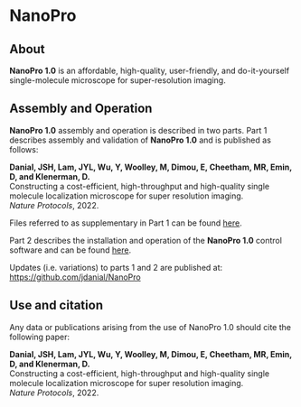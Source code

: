 # NanoPro
## About
**NanoPro 1.0** is an affordable, high-quality, user-friendly, and do-it-yourself single-molecule microscope for super-resolution imaging.  
  
## Assembly and Operation
**NanoPro 1.0** assembly and operation is described in two parts. Part 1 describes assembly and validation of **NanoPro 1.0** and is published as follows:  

**Danial, JSH, Lam, JYL, Wu, Y, Woolley, M, Dimou, E, Cheetham, MR, Emin, D, and Klenerman, D.**  
Constructing a cost-efficient, high-throughput and high-quality single molecule localization microscope for super resolution imaging.  
_Nature Protocols_, 2022.  
  
Files referred to as supplementary in Part 1 can be found [here](https://github.com/jdanial/NanoPro/tree/main/Supplementary%20Files).
  
Part 2 describes the installation and operation of the **NanoPro 1.0** control software and can be found [here](https://github.com/jdanial/NanoPro/blob/main/Part%202%2C%20NanoPro%201.0%20Operation%20Manual.pdf).  
  
Updates (i.e. variations) to parts 1 and 2 are published at:  
https://github.com/jdanial/NanoPro  
  
## Use and citation
Any data or publications arising from the use of NanoPro 1.0 should cite the following paper:  
  
**Danial, JSH, Lam, JYL, Wu, Y, Woolley, M, Dimou, E, Cheetham, MR, Emin, D, and Klenerman, D.**  
Constructing a cost-efficient, high-throughput and high-quality single molecule localization microscope for super resolution imaging.  
_Nature Protocols_, 2022.  


